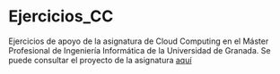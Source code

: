 # Ejercicios_CC
Ejercicios de apoyo de la asignatura de Cloud Computing en el Máster Profesional de Ingeniería Informática de la Universidad de Granada. 
Se puede consultar el proyecto de la asignatura [aquí](https://github.com/AlejandroCN7/Proyecto-Cloud-Computing)
